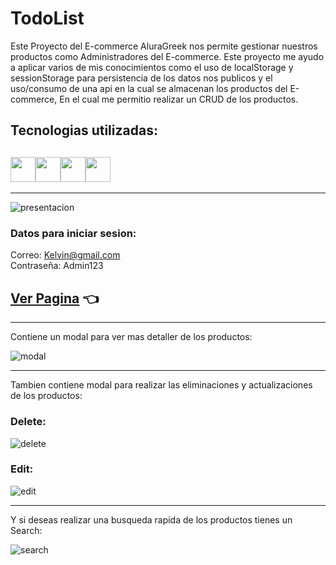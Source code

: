 # TodoList

Este Proyecto del E-commerce AluraGreek nos permite gestionar nuestros productos como Administradores del E-commerce. Este proyecto me ayudo a aplicar varios de mis conocimientos como el uso de localStorage y sessionStorage para persistencia de los datos nos publicos y el uso/consumo de una api en la cual se almacenan los productos del E-commerce, En el cual me permitio realizar un CRUD de los productos.

## Tecnologias utilizadas:

## <img src="https://cdn-icons-png.flaticon.com/512/174/174854.png" width='40px' ><img src="https://cdn-icons-png.flaticon.com/512/732/732190.png" width='40px' ><img src="https://cdn-icons-png.flaticon.com/512/5968/5968292.png" width='40px' ><img src="https://cdn-icons-png.flaticon.com/512/2165/2165004.png" width='40px' >

---

![presentacion](https://i.imgur.com/x35KWVo.png)

### Datos para iniciar sesion:

Correo: Kelvin@gmail.com \
Contraseña: Admin123

## [Ver Pagina](https://kelvinfbr.github.io/E-commerce-AluraGreek/index.html) 👈

---

Contiene un modal para ver mas detaller de los productos:

![modal](https://i.imgur.com/H1OHxHT.png)

---

Tambien contiene modal para realizar las eliminaciones y actualizaciones de los productos:

### Delete:

![delete](https://i.imgur.com/76dfWc8.png)

### Edit:

![edit](https://i.imgur.com/kQVXQqO.png)

---

Y si deseas realizar una busqueda rapida de los productos tienes un Search:

![search](https://i.imgur.com/Yi2jXZS.png)
